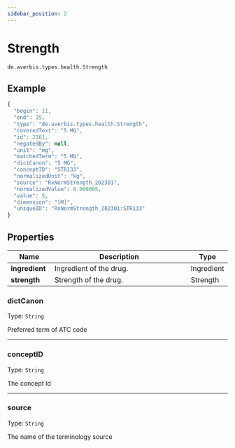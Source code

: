 ```yaml
---
sidebar_position: 2
---
```


# Strength

`de.averbis.types.health.Strength`

## Example

```js title="THE STRENGTH OBJECT"
{
  "begin": 11,
  "end": 15,
  "type": "de.averbis.types.health.Strength",
  "coveredText": "5 MG",
  "id": 2161,
  "negatedBy": null,
  "unit": "mg",
  "matchedTerm": "5 MG",
  "dictCanon": "5 MG",
  "conceptID": "STR133",
  "normalizedUnit": "kg",
  "source": "RxNormStrength_202301",
  "normalizedValue": 0.000005,
  "value": 5,
  "dimension": "[M]",
  "uniqueID": "RxNormStrength_202301:STR133"
}
```

## Properties
<table>
  <thead>
    <tr>
      <th width="20%">Name</th>
      <th width="70%">Description</th>
       <th width="10%">Type</th>
    </tr>
  </thead>
  <tbody>
    <tr>
      <td><b>ingredient</b></td>
      <td>Ingredient of the drug.</td>
      <td>Ingredient</td>
    </tr>
    <tr>
      <td><b>strength</b></td>
      <td>Strength of the drug.</td>
      <td>Strength</td>
    </tr>
  

  </tbody>
</table>


### dictCanon 
Type: `String`

Preferred term of ATC code

---

### conceptID
Type: `String`

The concept Id

---

### source
Type: `String`

The name of the terminology source







